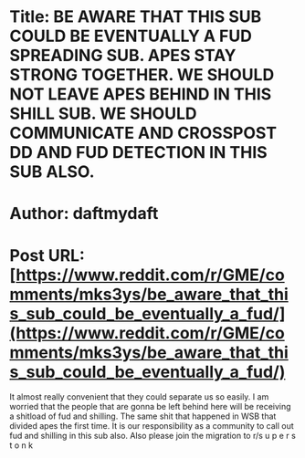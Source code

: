 # Title: BE AWARE THAT THIS SUB COULD BE EVENTUALLY A FUD SPREADING SUB. APES STAY STRONG TOGETHER. WE SHOULD NOT LEAVE APES BEHIND IN THIS SHILL SUB. WE SHOULD COMMUNICATE AND CROSSPOST DD AND FUD DETECTION IN THIS SUB ALSO.
# Author: daftmydaft
# Post URL: [https://www.reddit.com/r/GME/comments/mks3ys/be_aware_that_this_sub_could_be_eventually_a_fud/](https://www.reddit.com/r/GME/comments/mks3ys/be_aware_that_this_sub_could_be_eventually_a_fud/)


It almost really convenient that they could separate us so easily. I am worried that the people that are gonna be left behind here will be receiving a shitload of fud and shilling. The same shit that happened in WSB that divided apes the first time. It is our responsibility as a community to call out fud and shilling in this sub also.
Also please join the migration to r/s u p e r s t o n k